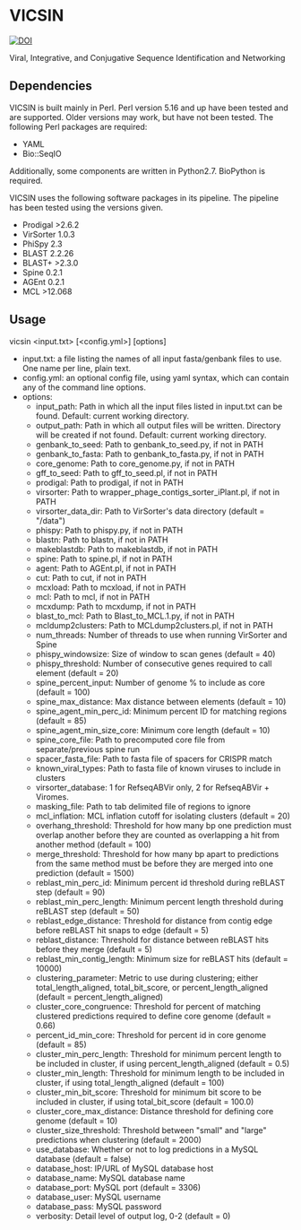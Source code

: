# VICSIN

[![DOI](https://zenodo.org/badge/98227803.svg)](https://zenodo.org/badge/latestdoi/98227803)

Viral, Integrative, and Conjugative Sequence Identification and Networking

## Dependencies

VICSIN is built mainly in Perl. Perl version 5.16 and up have been tested and are supported. Older versions may work, but have not been tested. The following Perl packages are required:

* YAML
* Bio::SeqIO

Additionally, some components are written in Python2.7. BioPython is required.

VICSIN uses the following software packages in its pipeline. The pipeline has been tested using the versions given.

* Prodigal >2.6.2
* VirSorter 1.0.3
* PhiSpy 2.3
* BLAST 2.2.26
* BLAST+ >2.3.0
* Spine 0.2.1
* AGEnt 0.2.1
* MCL >12.068

## Usage

vicsin <input.txt> [<config.yml>] [options]

* input.txt: a file listing the names of all input fasta/genbank files to use. One name per line, plain text.
* config.yml: an optional config file, using yaml syntax, which can contain any of the command line options.
* options:
    * input_path: Path in which all the input files listed in input.txt can be found. Default: current working directory.
	* output_path: Path in which all output files will be written. Directory will be created if not found. Default: current working directory.
	* genbank_to_seed: Path to genbank_to_seed.py, if not in PATH
	* genbank_to_fasta: Path to genbank_to_fasta.py, if not in PATH
	* core_genome: Path to core_genome.py, if not in PATH
	* gff_to_seed: Path to gff_to_seed.pl, if not in PATH
	* prodigal: Path to prodigal, if not in PATH
	* virsorter: Path to wrapper_phage_contigs_sorter_iPlant.pl, if not in PATH
	* virsorter_data_dir: Path to VirSorter's data directory (default = "/data")
	* phispy: Path to phispy.py, if not in PATH
	* blastn: Path to blastn, if not in PATH
	* makeblastdb: Path to makeblastdb, if not in PATH
	* spine: Path to spine.pl, if not in PATH
	* agent: Path to AGEnt.pl, if not in PATH
	* cut: Path to cut, if not in PATH
	* mcxload: Path to mcxload, if not in PATH
	* mcl: Path to mcl, if not in PATH
	* mcxdump: Path to mcxdump, if not in PATH
	* blast_to_mcl: Path to Blast_to_MCL.1.py, if not in PATH
	* mcldump2clusters: Path to MCLdump2clusters.pl, if not in PATH
	* num_threads: Number of threads to use when running VirSorter and Spine
	* phispy_windowsize: Size of window to scan genes (default = 40)
	* phispy_threshold: Number of consecutive genes required to call element (default = 20)
	* spine_percent_input: Number of genome % to include as core (default = 100)
	* spine_max_distance: Max distance between elements (default = 10)
	* spine_agent_min_perc_id: Minimum percent ID for matching regions (default = 85)
	* spine_agent_min_size_core: Minimum core length (default = 10)
	* spine_core_file: Path to precomputed core file from separate/previous spine run
	* spacer_fasta_file: Path to fasta file of spacers for CRISPR match
	* known_viral_types: Path to fasta file of known viruses to include in clusters
	* virsorter_database: 1 for RefseqABVir only, 2 for RefseqABVir + Viromes.
	* masking_file: Path to tab delimited file of regions to ignore
	* mcl_inflation: MCL inflation cutoff for isolating clusters (default = 20)
	* overhang_threshold: Threshold for how many bp one prediction must overlap another before they are counted as overlapping a hit from another method (default = 100)
	* merge_threshold: Threshold for how many bp apart to predictions from the same method must be before they are merged into one prediction (default = 1500)
	* reblast_min_perc_id: Minimum percent id threshold during reBLAST step (default = 90)
	* reblast_min_perc_length: Minimum percent length threshold during reBLAST step (default = 50)
	* reblast_edge_distance: Threshold for distance from contig edge before reBLAST hit snaps to edge (default = 5)
	* reblast_distance: Threshold for distance between reBLAST hits before they merge (default = 5)
	* reblast_min_contig_length: Minimum size for reBLAST hits (default = 10000)
	* clustering_parameter: Metric to use during clustering; either total_length_aligned, total_bit_score, or percent_length_aligned (default = percent_length_aligned)
	* cluster_core_congruence: Threshold for percent of matching clustered predictions required to define core genome (default = 0.66)
	* percent_id_min_core: Threshold for percent id in core genome (default = 85)
	* cluster_min_perc_length: Threshold for minimum percent length to be included in cluster, if using percent_length_aligned (default = 0.5)
	* cluster_min_length: Threshold for minimum length to be included in cluster, if using total_length_aligned (default = 100)
	* cluster_min_bit_score: Threshold for minimum bit score to be included in cluster, if using total_bit_score (default = 100.0)
	* cluster_core_max_distance: Distance threshold for defining core genome (default = 10)
	* cluster_size_threshold: Threshold between "small" and "large" predictions when clustering (default = 2000)
	* use_database: Whether or not to log predictions in a MySQL database (default = false)
	* database_host: IP/URL of MySQL database host
	* database_name: MySQL database name
	* database_port: MySQL port (default = 3306)
	* database_user: MySQL username
	* database_pass: MySQL password
	* verbosity: Detail level of output log, 0-2 (default = 0)
	
